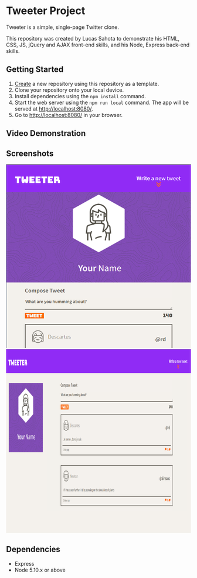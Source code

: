 # Tweeter Project

Tweeter is a simple, single-page Twitter clone.

This repository was created by Lucas Sahota to demonstrate his HTML, CSS, JS, jQuery and AJAX front-end skills, and his Node, Express back-end skills.

## Getting Started

1. [Create](https://docs.github.com/en/repositories/creating-and-managing-repositories/creating-a-repository-from-a-template) a new repository using this repository as a template.
2. Clone your repository onto your local device.
3. Install dependencies using the `npm install` command.
4. Start the web server using the `npm run local` command. The app will be served at <http://localhost:8080/>.
5. Go to <http://localhost:8080/> in your browser.

## Video Demonstration

## Screenshots

<img src="https://github.com/lucasw4/tweeter/blob/master/docs/mobile-tweeter-page.png?raw=true" alt="Mobile tweeter page" width="700" height="500">
<img src="https://github.com/lucasw4/tweeter/blob/master/docs/desktop-tweeter-page.png?raw=true" alt="Desktop tweeter page" width="700" height="500">

## Dependencies

- Express
- Node 5.10.x or above
